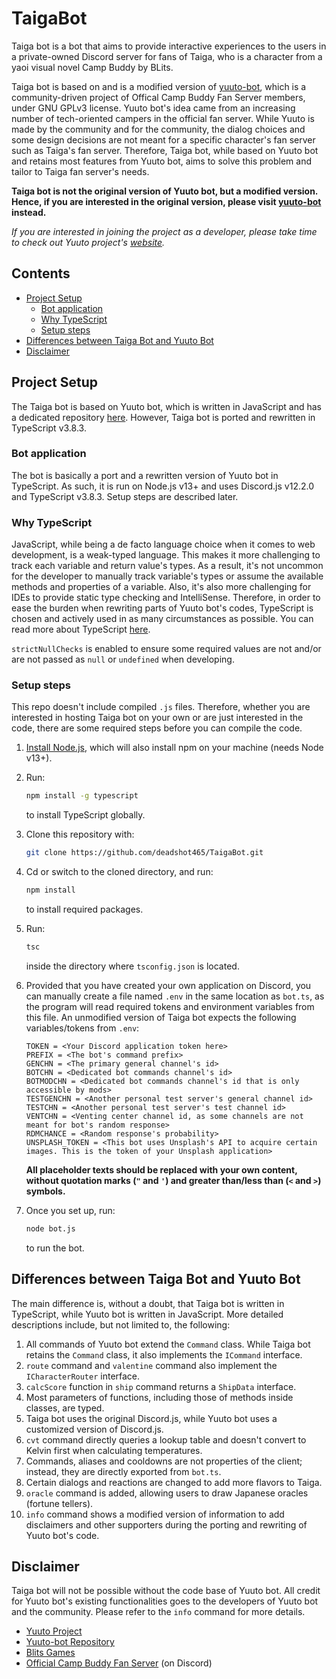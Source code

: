 # TaigaBot

Taiga bot is a bot that aims to provide interactive experiences to the users in a private-owned Discord server for fans of Taiga, who is a character from a yaoi visual novel Camp Buddy by BLits.

Taiga bot is based on and is a modified version of [yuuto-bot](https://github.com/Yuuto-Project/yuuto-bot), which is a community-driven project of Offical Camp Buddy Fan Server members, under GNU GPLv3 license. Yuuto bot's idea came from an increasing number of tech-oriented campers in the official fan server. While Yuuto is made by the community and for the community, the dialog choices and some design decisions are not meant for a specific character's fan server such as Taiga's fan server. Therefore, Taiga bot, while based on Yuuto bot and retains most features from Yuuto bot, aims to solve this problem and tailor to Taiga fan server's needs.

**Taiga bot is not the original version of Yuuto bot, but a modified version. Hence, if you are interested in the original version, please visit [yuuto-bot](https://github.com/Yuuto-Project/yuuto-bot) instead.**

*If you are interested in joining the project as a developer, please take time to check out Yuuto project's [website](https://iamdeja.github.io/yuuto-docs/).*

## Contents

- [Project Setup](#project-setup)
  - [Bot application](#bot-application)
  - [Why TypeScript](#why-typescript)
  - [Setup steps](#setup-steps)
- [Differences between Taiga Bot and Yuuto Bot](#differences-between-taiga-bot-and-yuuto-bot)
- [Disclaimer](#disclaimer)

## Project Setup

The Taiga bot is based on Yuuto bot, which is written in JavaScript and has a dedicated repository [here](https://github.com/Yuuto-Project/yuuto-bot). However, Taiga bot is ported and rewritten in TypeScript v3.8.3.

### Bot application

The bot is basically a port and a rewritten version of Yuuto bot in TypeScript. As such, it is run on Node.js v13+ and uses Discord.js v12.2.0 and TypeScript v3.8.3. Setup steps are described later.

### Why TypeScript

JavaScript, while being a de facto language choice when it comes to web development, is a weak-typed language. This makes it more challenging to track each variable and return value's types. As a result, it's not uncommon for the developer to manually track variable's types or assume the available methods and properties of a variable. Also, it's also more challenging for IDEs to provide static type checking and IntelliSense. Therefore, in order to ease the burden when rewriting parts of Yuuto bot's codes, TypeScript is chosen and actively used in as many circumstances as possible. You can read more about TypeScript [here](https://www.typescriptlang.org/).

`strictNullChecks` is enabled to ensure some required values are not and/or are not passed as `null` or `undefined` when developing.

### Setup steps

This repo doesn't include compiled `.js` files. Therefore, whether you are interested in hosting Taiga bot on your own or are just interested in the code, there are some required steps before you can compile the code.

1. [Install Node.js](https://nodejs.org/), which will also install npm on your machine (needs Node v13+).

2. Run:

   ```bash
   npm install -g typescript
   ```

   to install TypeScript globally.

3. Clone this repository with:

   ```bash
   git clone https://github.com/deadshot465/TaigaBot.git
   ```

4. Cd or switch to the cloned directory, and run:

   ```bash
   npm install
   ```

   to install required packages.

5. Run:

   ```bash
   tsc
   ```

   inside the directory where `tsconfig.json` is located.

6. Provided that you have created your own application on Discord, you can manually create a file named `.env` in the same location as `bot.ts`, as the program will read required tokens and environment variables from this file. An unmodified version of Taiga bot expects the following variables/tokens from `.env`:

   ```
   TOKEN = <Your Discord application token here>
   PREFIX = <The bot's command prefix>
   GENCHN = <The primary general channel's id>
   BOTCHN = <Dedicated bot commands channel's id>
   BOTMODCHN = <Dedicated bot commands channel's id that is only accessible by mods>
   TESTGENCHN = <Another personal test server's general channel id>
   TESTCHN = <Another personal test server's test channel id>
   VENTCHN = <Venting center channel id, as some channels are not meant for bot's random response>
   RDMCHANCE = <Random response's probability>
   UNSPLASH_TOKEN = <This bot uses Unsplash's API to acquire certain images. This is the token of your Unsplash application>
   ```

   **All placeholder texts should be replaced with your own content, without quotation marks (`"` and `'`) and greater than/less than (`<` and `>`) symbols.**
   
7. Once you set up, run:

   ```bash
   node bot.js
   ```

   to run the bot.

## Differences between Taiga Bot and Yuuto Bot

The main difference is, without a doubt, that Taiga bot is written in TypeScript, while Yuuto bot is written in JavaScript. More detailed descriptions include, but not limited to, the following:

1. All commands of Yuuto bot extend the `Command` class. While Taiga bot retains the `Command` class, it also implements the `ICommand` interface.
2. `route` command and `valentine` command also implement the `ICharacterRouter` interface.
3. `calcScore` function in `ship` command returns a `ShipData` interface.
4. Most parameters of functions, including those of methods inside classes, are typed.
5. Taiga bot uses the original Discord.js, while Yuuto bot uses a customized version of Discord.js.
6. `cvt` command directly queries a lookup table and doesn't convert to Kelvin first when calculating temperatures.
7. Commands, aliases and cooldowns are not properties of the client; instead, they are directly exported from `bot.ts`.
8. Certain dialogs and reactions are changed to add more flavors to Taiga.
9. `oracle` command is added, allowing users to draw Japanese oracles (fortune tellers).
10. `info` command shows a modified version of information to add disclaimers and other supporters during the porting and rewriting of Yuuto bot's code.

## Disclaimer

Taiga bot will not be possible without the code base of Yuuto bot. All credit for Yuuto bot's existing functionalities goes to the developers of Yuuto bot and the community. Please refer to the `info` command for more details.

- [Yuuto Project](https://iamdeja.github.io/yuuto-docs/)
- [Yuuto-bot Repository](https://github.com/Yuuto-Project/yuuto-bot)
- [Blits Games](https://www.blitsgames.com/)
- [Official Camp Buddy Fan Server](https://discord.gg/campbuddy) (on Discord)